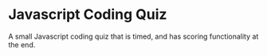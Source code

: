# Javascript Coding Quiz
A small Javascript coding quiz that is timed, and has scoring functionality at the end.
